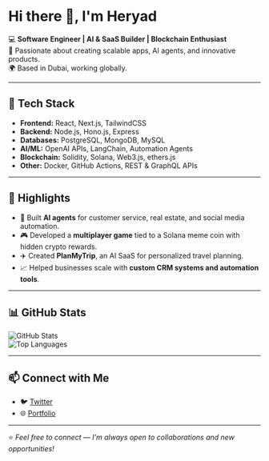 # Hi there 👋, I'm Heryad

💻 **Software Engineer | AI & SaaS Builder | Blockchain Enthusiast**  
🚀 Passionate about creating scalable apps, AI agents, and innovative products.  
🌍 Based in Dubai, working globally.

---

## 🔧 Tech Stack
- **Frontend:** React, Next.js, TailwindCSS  
- **Backend:** Node.js, Hono.js, Express  
- **Databases:** PostgreSQL, MongoDB, MySQL  
- **AI/ML:** OpenAI APIs, LangChain, Automation Agents  
- **Blockchain:** Solidity, Solana, Web3.js, ethers.js  
- **Other:** Docker, GitHub Actions, REST & GraphQL APIs  

---

## 🌟 Highlights
- 🧠 Built **AI agents** for customer service, real estate, and social media automation.  
- 🎮 Developed a **multiplayer game** tied to a Solana meme coin with hidden crypto rewards.  
- ✈️ Created **PlanMyTrip**, an AI SaaS for personalized travel planning.  
- 📈 Helped businesses scale with **custom CRM systems and automation tools**.  

---

## 📊 GitHub Stats
![GitHub Stats](https://github-readme-stats.vercel.app/api?username=heryad&show_icons=true&theme=radical)  
![Top Languages](https://github-readme-stats.vercel.app/api/top-langs/?username=heryad&layout=compact&theme=radical)

---

## 📫 Connect with Me
- 🐦 [Twitter](https://twitter.com/heryad_)  
- 🌐 [Portfolio](https://heryad.io)  

---

⭐️ *Feel free to connect — I’m always open to collaborations and new opportunities!*
